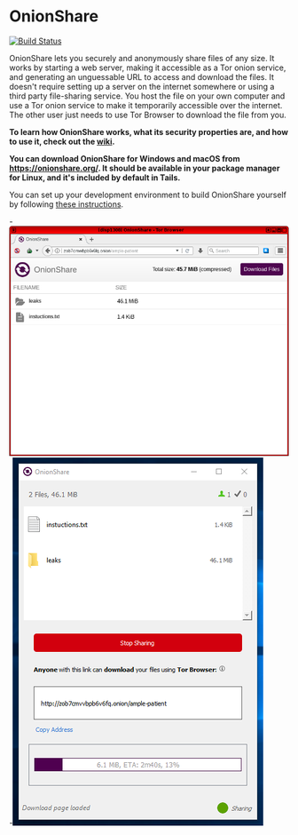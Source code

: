 # OnionShare

[![Build Status](https://travis-ci.org/micahflee/onionshare.png)](https://travis-ci.org/micahflee/onionshare)

OnionShare lets you securely and anonymously share files of any size. It works by starting a web server, making it accessible as a Tor onion service, and generating an unguessable URL to access and download the files. It doesn't require setting up a server on the internet somewhere or using a third party file-sharing service. You host the file on your own computer and use a Tor onion service to make it temporarily accessible over the internet. The other user just needs to use Tor Browser to download the file from you.

**To learn how OnionShare works, what its security properties are, and how to use it, check out the [wiki](https://github.com/micahflee/onionshare/wiki).**

**You can download OnionShare for Windows and macOS from <https://onionshare.org/>. It should be available in your package manager for Linux, and it's included by default in Tails.**

You can set up your development environment to build OnionShare yourself by following [these instructions](/BUILD.md).

-![Client Screenshot](/screenshots/client.png)
-![Server Screenshot](/screenshots/server.png)

